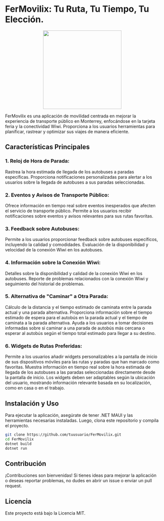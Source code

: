 # FerMovilix: Tu Ruta, Tu Tiempo, Tu Elección.

<p align="center">
<img src="https://github.com/humbertomoli99/FerMovilix/assets/22565720/ebda3179-fbd2-4628-a795-fa5aed57d9c0" width="256"/>
</p>

FerMovilix es una aplicación de movilidad centrada en mejorar la experiencia de transporte público en Monterrey, enfocándose en la tarjeta feria y la conectividad Wiwi. Proporciona a los usuarios herramientas para planificar, rastrear y optimizar sus viajes de manera eficiente.

## Características Principales
### 1. Reloj de Hora de Parada:

Rastrea la hora estimada de llegada de los autobuses a paradas específicas.
Proporciona notificaciones personalizadas para alertar a los usuarios sobre la llegada de autobuses a sus paradas seleccionadas.
### 2. Eventos y Avisos de Transporte Público:

Ofrece información en tiempo real sobre eventos inesperados que afecten el servicio de transporte público.
Permite a los usuarios recibir notificaciones sobre eventos y avisos relevantes para sus rutas favoritas.
### 3. Feedback sobre Autobuses:

Permite a los usuarios proporcionar feedback sobre autobuses específicos, incluyendo la calidad y comodidades.
Evaluación de la disponibilidad y velocidad de la conexión Wiwi en los autobuses.
### 4. Información sobre la Conexión Wiwi:

Detalles sobre la disponibilidad y calidad de la conexión Wiwi en los autobuses.
Reporte de problemas relacionados con la conexión Wiwi y seguimiento del historial de problemas.
### 5. Alternativa de "Caminar" a Otra Parada:

Cálculo de la distancia y el tiempo estimado de caminata entre la parada actual y una parada alternativa.
Proporciona información sobre el tiempo estimado de espera para el autobús en la parada actual y el tiempo de caminata a la parada alternativa.
Ayuda a los usuarios a tomar decisiones informadas sobre si caminar a una parada de autobús más cercana o esperar al autobús según el tiempo total estimado para llegar a su destino.
### 6. Widgets de Rutas Preferidas:

Permite a los usuarios añadir widgets personalizables a la pantalla de inicio de sus dispositivos móviles para las rutas y paradas que han marcado como favoritas.
Muestra información en tiempo real sobre la hora estimada de llegada de los autobuses a las paradas seleccionadas directamente desde la pantalla de inicio.
Los widgets deben ser adaptables según la ubicación del usuario, mostrando información relevante basada en su localización, como en casa o en el trabajo.

## Instalación y Uso
Para ejecutar la aplicación, asegúrate de tener .NET MAUI y las herramientas necesarias instaladas. Luego, clona este repositorio y compila el proyecto.

```bash
git clone https://github.com/tuusuario/FerMovilix.git
cd FerMovilix
dotnet build
dotnet run
```
## Contribución
¡Contribuciones son bienvenidas! Si tienes ideas para mejorar la aplicación o deseas reportar problemas, no dudes en abrir un issue o enviar un pull request.


## Licencia
Este proyecto está bajo la Licencia MIT.
